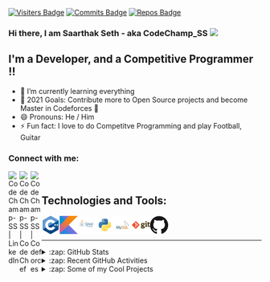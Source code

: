 [![Visiters Badge](https://badges.pufler.dev/visits/CodeChamp-SS/CodeChamp-SS)](https://badges.pufler.dev)
[![Commits Badge](https://badges.pufler.dev/commits/yearly/CodeChamp-SS)](https://badges.pufler.dev)
[![Repos Badge](https://badges.pufler.dev/repos/CodeChamp-SS)](https://badges.pufler.dev)


### Hi there, I am Saarthak Seth - aka CodeChamp_SS <img src="https://raw.githubusercontent.com/MartinHeinz/MartinHeinz/master/wave.gif" width="30px">

<!--
**CodeChamp-SS/CodeChamp-SS** is a ✨ _special_ ✨ repository because its `README.md` (this file) appears on your GitHub profile.

Here are some ideas to get you started:

- 🌱 I’m currently learning ...
- 👯 I’m looking to collaborate on ...
- 🤔 I’m looking for help with ...
- 💬 Ask me about ...
- 📫 How to reach me: ...
- 😄 Pronouns: ...
- ⚡ Fun fact: ...
-->

## I'm a Developer, and a Competitive Programmer !!

- 🌱 I’m currently learning everything
- 🥅 2021 Goals: Contribute more to Open Source projects and become Master in Codeforces 🤣
- 😄 Pronouns: He / Him
- ⚡ Fun fact: I love to do Competitve Programming and play Football, Guitar

### Connect with me:
[<img align="left" alt="CodeChamp-SS | LinkedIn" width="22px" src="https://cdn.jsdelivr.net/npm/simple-icons@v3/icons/linkedin.svg" />][linkedin]
[<img align="left" alt="CodeChamp-SS | CodeChef" width="22px" src="https://cdn.jsdelivr.net/npm/simple-icons@v3/icons/codechef.svg" />][codechef]
[<img align="left" alt="CodeChamp-SS | Codeforces" width="22px" src="https://cdn.jsdelivr.net/npm/simple-icons@v3/icons/codeforces.svg" />][codeforces]

<br />

## Technologies and Tools:
<img align="left" alt="C++" width="36px" src="https://raw.githubusercontent.com/github/explore/80688e429a7d4ef2fca1e82350fe8e3517d3494d/topics/cpp/cpp.png" />
<img align="left" alt="Kotlin" width="36px" src="https://raw.githubusercontent.com/github/explore/80688e429a7d4ef2fca1e82350fe8e3517d3494d/topics/kotlin/kotlin.png" />
<img align="left" alt="Java" width="36px" src="https://raw.githubusercontent.com/github/explore/80688e429a7d4ef2fca1e82350fe8e3517d3494d/topics/java/java.png" />
<img align="left" alt="Python" width="36px" src="https://raw.githubusercontent.com/github/explore/80688e429a7d4ef2fca1e82350fe8e3517d3494d/topics/python/python.png" />
<img align="left" alt="MySQL" width="36px" src="https://raw.githubusercontent.com/github/explore/80688e429a7d4ef2fca1e82350fe8e3517d3494d/topics/mysql/mysql.png" />
<img align="left" alt="Git" width="36px" src="https://raw.githubusercontent.com/github/explore/80688e429a7d4ef2fca1e82350fe8e3517d3494d/topics/git/git.png" />
<img align="left" alt="GitHub" width="36px" src="https://raw.githubusercontent.com/github/explore/78df643247d429f6cc873026c0622819ad797942/topics/github/github.png" />

<br />
<br />

---

<details>
  <summary>:zap: GitHub Stats</summary>

  <img align="centre" alt="codeSTACKr's GitHub Stats" src="https://github-readme-stats-codechamp-ss.vercel.app/api?username=CodeChamp-SS&show_icons=true&hide_border=true&theme=radical" />

</details>

<details>
  <summary>:zap: Recent GitHub Activities</summary>

  <!--START_SECTION:activity-->
1. 🗣 Commented on [#4073](https://github.com/Catrobat/Catroid/issues/4073) in [Catrobat/Catroid](https://github.com/Catrobat/Catroid)
2. 🗣 Commented on [#4093](https://github.com/Catrobat/Catroid/issues/4093) in [Catrobat/Catroid](https://github.com/Catrobat/Catroid)
3. 💪 Opened PR [#870](https://github.com/Catrobat/Paintroid/pull/870) in [Catrobat/Paintroid](https://github.com/Catrobat/Paintroid)
4. 🗣 Commented on [#4081](https://github.com/Catrobat/Catroid/issues/4081) in [Catrobat/Catroid](https://github.com/Catrobat/Catroid)
5. 💪 Opened PR [#4093](https://github.com/Catrobat/Catroid/pull/4093) in [Catrobat/Catroid](https://github.com/Catrobat/Catroid)
<!--END_SECTION:activity-->

</details>

<details>
  
  <summary>:zap: Some of my Cool Projects</summary>
  
  <a href="https://github.com/CodeChamp-SS/ProTeams-ProjectManagementApp">
  <img align="center" src="https://github-readme-stats-codechamp-ss.vercel.app/api/pin/?username=CodeChamp-SS&repo=ProTeams-ProjectManagementApp&theme=radical" />
</a>
<a href="https://github.com/CodeChamp-SS/SwampHackGame">
  <img align="center" src="https://github-readme-stats-codechamp-ss.vercel.app/api/pin/?username=CodeChamp-SS&repo=SwampHackGame&theme=radical" />
</a>
<br />
<a href="https://github.com/CodeChamp-SS/RunningTrackerApp">
  <img align="center" src="https://github-readme-stats-codechamp-ss.vercel.app/api/pin/?username=CodeChamp-SS&repo=RunningTrackerApp&theme=radical" />
</a>
<a href="https://github.com/CodeChamp-SS/7MinutesWorkout">
  <img align="center" src="https://github-readme-stats-codechamp-ss.vercel.app/api/pin/?username=CodeChamp-SS&repo=7MinutesWorkout&theme=radical" />
</a>
  
</details>


[linkedin]: https://www.linkedin.com/in/saarthak-seth/
[codechef]: https://www.codechef.com/users/saarthak_10
[codeforces]: https://codeforces.com/profile/CodeChamp_SS
